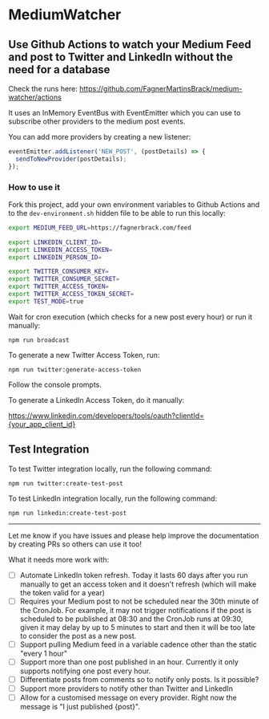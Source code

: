 # MediumWatcher
## Use Github Actions to watch your Medium Feed and post to Twitter and LinkedIn without the need for a database

Check the runs here: https://github.com/FagnerMartinsBrack/medium-watcher/actions

It uses an InMemory EventBus with EventEmitter which you can use to subscribe other providers to the medium post events.

You can add more providers by creating a new listener:

```javascript
eventEmitter.addListener('NEW_POST', (postDetails) => {
  sendToNewProvider(postDetails);
});
```

### How to use it

Fork this project, add your own environment variables to Github Actions and to the `dev-environment.sh` hidden file to be able to run this locally:

```sh
export MEDIUM_FEED_URL=https://fagnerbrack.com/feed

export LINKEDIN_CLIENT_ID=
export LINKEDIN_ACCESS_TOKEN=
export LINKEDIN_PERSON_ID=

export TWITTER_CONSUMER_KEY=
export TWITTER_CONSUMER_SECRET=
export TWITTER_ACCESS_TOKEN=
export TWITTER_ACCESS_TOKEN_SECRET=
export TEST_MODE=true
```

Wait for cron execution (which checks for a new post every hour) or run it manually:

```
npm run broadcast
```

To generate a new Twitter Access Token, run:

```
npm run twitter:generate-access-token
```

Follow the console prompts.

To generate a LinkedIn Access Token, do it manually:

https://www.linkedin.com/developers/tools/oauth?clientId={your_app_client_id}

## Test Integration

To test Twitter integration locally, run the following command:

```
npm run twitter:create-test-post
```

To test LinkedIn integration locally, run the following command:

```
npm run linkedin:create-test-post
```

----

Let me know if you have issues and please help improve the documentation by creating PRs so others can use it too!

What it needs more work with:

- [ ] Automate LinkedIn token refresh. Today it lasts 60 days after you run manually to get an access token and it doesn't refresh (which will make the token valid for a year)
- [ ] Requires your Medium post to not be scheduled near the 30th minute of the CronJob. For example, it may not trigger notifications if the post is scheduled to be published at 08:30 and the CronJob runs at 09:30, given it may delay by up to 5 minutes to start and then it will be too late to consider the post as a new post.
- [ ] Support pulling Medium feed in a variable cadence other than the static "every 1 hour"
- [ ] Support more than one post published in an hour. Currently it only supports notifying one post every hour.
- [ ] Differentiate posts from comments so to notify only posts. Is it possible?
- [ ] Support more providers to notify other than Twitter and LinkedIn
- [ ] Allow for a customised message on every provider. Right now the message is "I just published {post}".
